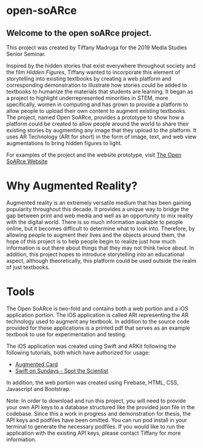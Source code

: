 # open-soARce

## Welcome to the open soARce project. 

This project was created by Tiffany Madruga for the 2019 Media Studies Senior Seminar. 

Inspired by the hidden stories that exist everywhere throughout society and the film _Hidden Figures_, Tiffany wanted to incorporate this element of storytelling into existing textbooks by creating a web platform and corresponding demonstration to illustrate how stories could be added to textbooks to humanize the materials that students are learning. It began as a project to highlight underrepresented minorities in STEM, more specifically, women in computing and has grown to provide a platform to allow people to upload their own content to augment existing textbooks. The project, named Open SoARce, provides a prototype to show how a platform could be created to allow people around the world to share their existing stories by augmenting any image that they upload to the platform. It uses AR Technology (ARt for short) in the form of image, text, and web view augmentations to bring hidden figures to light.

For examples of the project and the website prototype, visit [The Open SoARce Website](https://ms-thesis-17de9.firebaseapp.com/)

# Why Augmented Reality?

Augmented reality is an extremely versatile medium that has been gaining popularity throughout this decade. It provides a unique way to bridge the gap between print and web media and well as an opportunity to mix reality with the digital world. There is so much information available to people online, but it becomes difficult to determine what to look into. Therefore, by allowing people to augment their lives and the objects around them, the hope of this project is to help people begin to realize just how much information is out there about things that they may not think twice about. In addition, this project hopes to introduce storytelling into an educational aspect, although theoretically, this platform could be used outside the realm of just textbooks.


# Tools

The Open SoARce is two-fold and contains both a web portion and a iOS application portion. The iOS application is called ARt representing the AR technology used to augment any textbook. In addition to the source code provided for these applications is a printed pdf that serves as an example textbook to use for experimentation and testing. 

The iOS application was created using Swift and ARKit following the following tutorials, both which have authorized for usage:

- [Augmented Card](https://github.com/vigetlabs/augmented-card)
- [Swift on Sundays - Spot the Scientist](https://github.com/twostraws/SwiftOnSundays/tree/master/014%20SpotTheScientist)

In addition, the web portion was created using Firebase, HTML, CSS, Javascript and Bootstrap. 


Note: In order to download and run this project, you will need to provide your own API keys to a database structured like the provided json file in the codebase. Since this a work in progress and demonstration for thesis, the API keys and podfiles have been omitted. You can run pod install in your terminal to generate the necessary podfiles. If you would like to run the application with the existing API keys, please contact Tiffany for more information. 
